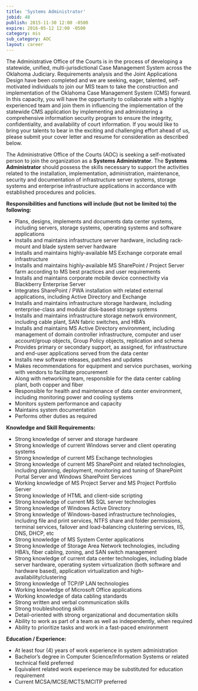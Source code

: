 ```yaml
---
title: 'Systems Administrator'
jobid: 48
publish: 2015-11-30 12:00 -0500
expire: 2016-05-12 12:00 -0500
category: mis
sub_category: AOC
layout: career
---
```

<p>The Administrative Office of the Courts is in the process of developing a statewide, unified, multi-jurisdictional Case Management System across the Oklahoma Judiciary.  Requirements analysis and the Joint Applications Design have been completed and we are seeking, eager, talented, self-motivated individuals to join our MIS team to take the construction and implementation of the Oklahoma Case Management System (CMS) forward.  In this capacity, you will have the opportunity to collaborate with a highly experienced team and join them in influencing the implementation of the statewide CMS application by implementing and administering a comprehensive information security program to ensure the integrity, confidentiality, and availability of court information.  If you would like to bring your talents to bear in the exciting and challenging effort ahead of us, please submit your cover letter and resume for consideration as described below.</p>
<p>The Administrative Office of the Courts (AOC) is seeking a self-motivated person to join the organization as a <strong>Systems Administrator</strong>.  The <strong>Systems Administrator</strong> should possess the skills necessary to support the activities related to the installation, implementation, administration, maintenance, security and documentation of infrastructure server systems, storage systems and enterprise infrastructure applications in accordance with established procedures and policies.</p>
<p><strong>Responsibilities and functions will include (but not be limited to) the following:</strong></p>
<ul>
<li>Plans, designs, implements and documents data center systems, including servers, storage systems, operating systems and software applications</li>
<li>Installs and maintains infrastructure server hardware, including rack-mount and blade system server hardware</li>
<li>Installs and maintains highly-available MS Exchange corporate email infrastructure</li>
<li>Installs and maintains highly-available MS SharePoint / Project Server farm according to MS best practices and user requirements</li>
<li>Installs and maintains corporate mobile device connectivity via Blackberry Enterprise Server</li>
<li>Integrates SharePoint / PWA installation with related external applications, including Active Directory and Exchange</li>
<li>Installs and maintains infrastructure storage hardware, including enterprise-class and modular disk-based storage systems</li>
<li>Installs and maintains infrastructure storage network environment, including cable plant, SAN fabric switches, and HBA’s</li>
<li>Installs and maintains MS Active Directory environment, including management of domain controller infrastructure, computer and user account/group objects, Group Policy objects, replication and schema</li>
<li>Provides primary or secondary support, as assigned, for infrastructure and end-user applications served from the data center</li>
<li>Installs new software releases, patches and updates</li>
<li>Makes recommendations for equipment and service purchases, working with vendors to facilitate procurement</li>
<li>Along with networking team, responsible for the data center cabling plant, both copper and fiber</li>
<li>Responsible for health and maintenance of data center environment, including monitoring power and cooling systems</li>
<li>Monitors system performance and capacity</li>
<li>Maintains system documentation</li>
<li>Performs other duties as required</li>
</ul>
<p><strong>Knowledge and Skill Requirements:</strong></p>
<ul>
<li>Strong knowledge of server and storage hardware</li>
<li>Strong knowledge of current Windows server and client operating systems</li>
<li>Strong knowledge of current MS Exchange technologies</li>
<li>Strong knowledge of current MS SharePoint and related technologies, including planning, deployment, monitoring and tuning of SharePoint Portal Server and Windows SharePoint Services</li>
<li>Working knowledge of MS Project Server and MS Project Portfolio Server</li>
<li>Strong knowledge of HTML and client-side scripting</li>
<li>Strong knowledge of current MS SQL server technologies</li>
<li>Strong knowledge of Windows Active Directory</li>
<li>Strong knowledge of Windows-based infrastructure technologies, including file and print services, NTFS share and folder permissions, terminal services, failover and load-balancing clustering services, IIS, DNS, DHCP, etc</li>
<li>Strong knowledge of MS System Center applications</li>
<li>Strong knowledge of Storage Area Network technologies, including HBA’s, fiber cabling, zoning, and SAN switch management</li>
<li>Strong knowledge of current data center technologies, including blade server hardware, operating system virtualization (both software and hardware based), application virtualization and high-availability/clustering</li>
<li>Strong knowledge of TCP/IP LAN technologies</li>
<li>Working knowledge of Microsoft Office applications</li>
<li>Working knowledge of data cabling standards</li>
<li>Strong written and verbal communication skills</li>
<li>Strong troubleshooting skills</li>
<li>Detail-oriented with strong organizational and documentation skills</li>
<li>Ability to work as part of a team as well as independently, when required</li>
<li>Ability to prioritize tasks and work in a fast-paced environment</li>
</ul>
<p><strong>Education / Experience:</strong></p>
<ul>
<li>At least four (4) years of work experience in system administration</li>
<li>Bachelor’s degree in Computer Science/Information Systems or related technical field preferred</li>
<li>Equivalent related work experience may be substituted for education requirement</li>
<li>Current MCSA/MCSE/MCTS/MCITP preferred</li></ul>